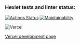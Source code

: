 ### Hexlet tests and linter status:
[![Actions Status](https://github.com/hikarinakano/frontend-project-11/workflows/hexlet-check/badge.svg)](https://github.com/hikarinakano/frontend-project-11/actions)
[![Maintainability](https://api.codeclimate.com/v1/badges/15cb02c480dafc1db4fb/maintainability)](https://codeclimate.com/github/hikarinakano/frontend-project-11/maintainability)

![Vercel](https://vercelbadge.vercel.app/api/hikarinakano/frontend-project-11)

<a href="https://frontend-project-11-pied-three.vercel.app/">Vercel development page</a>